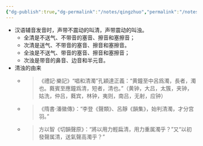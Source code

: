 ```yaml
---
{"dg-publish":true,"dg-permalink":"/notes/qingzhuo","permalink":"/notes/qingzhuo/","tags":["语言学"],"created":"2024-11-30T20:58:02.215+08:00","updated":"2025-04-21T16:06:17.758+08:00"}
---
```


- 汉语辅音发音时，声带不震动的叫清，声带震动的叫浊。
	- 全清是不送气、不带音的塞音、擦音和塞擦音；
	- 次清是送气、不带音的塞音、擦音和塞擦音。
	- 全浊是不送气、带音的塞音、擦音和塞擦音；
	- 次浊是带音的鼻音、边音和半元音。
- 清浊的由来
	- >《禮記·樂記》“唱和清濁”孔穎達正義：“黄鐘至中呂爲濁，長者，濁也。蕤賓至應鐘爲清，短者，清也。”（黄钟，大吕，太簇，夹钟，姑洗，仲吕，蕤宾，林钟，夷则，南吕，无射，应钟）
	- >《隋書·潘徽傳》：“李登《聲類》、呂靜《韻集》，始判清濁，才分宫羽。”
	- >方以智《切韻聲原》：“將以用力輕扁清，用力重属濁乎？”又“以初發聲属清，送氣聲高濁乎？”